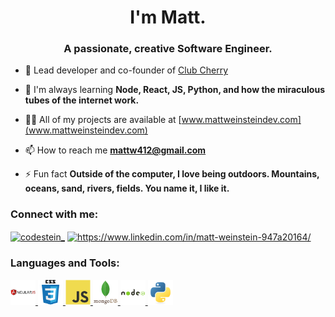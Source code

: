 <h1 align="center">I'm Matt.</h1>
<h3 align="center">A passionate, creative Software Engineer.</h3>

- 🔭 Lead developer and co-founder of [Club Cherry](https://clubcherry.netlify.app/)

- 🌱 I'm always learning **Node, React, JS, Python, and how the miraculous tubes of the internet work.**

- 👨‍💻 All of my projects are available at [www.mattweinsteindev.com](www.mattweinsteindev.com)

- 📫 How to reach me **mattw412@gmail.com**

- ⚡ Fun fact **Outside of the computer, I love being outdoors. Mountains, oceans, sand, rivers, fields. You name it, I like it.**

<h3 align="left">Connect with me:</h3>
<p align="left">
<a href="https://twitter.com/codestein_" target="blank"><img align="center" src="https://raw.githubusercontent.com/rahuldkjain/github-profile-readme-generator/master/src/images/icons/Social/twitter.svg" alt="codestein_" height="30" width="40" /></a>
<a href="https://linkedin.com/in/https://www.linkedin.com/in/matt-weinstein-947a20164/" target="blank"><img align="center" src="https://raw.githubusercontent.com/rahuldkjain/github-profile-readme-generator/master/src/images/icons/Social/linked-in-alt.svg" alt="https://www.linkedin.com/in/matt-weinstein-947a20164/" height="30" width="40" /></a>
</p>

<h3 align="left">Languages and Tools:</h3>
<p align="left"> <a href="https://angular.io" target="_blank" rel="noreferrer"> <img src="https://raw.githubusercontent.com/devicons/devicon/master/icons/angularjs/angularjs-original-wordmark.svg" alt="angularjs" width="40" height="40"/> </a> <a href="https://www.w3schools.com/css/" target="_blank" rel="noreferrer"> <img src="https://raw.githubusercontent.com/devicons/devicon/master/icons/css3/css3-original-wordmark.svg" alt="css3" width="40" height="40"/> </a> <a href="https://developer.mozilla.org/en-US/docs/Web/JavaScript" target="_blank" rel="noreferrer"> <img src="https://raw.githubusercontent.com/devicons/devicon/master/icons/javascript/javascript-original.svg" alt="javascript" width="40" height="40"/> </a> <a href="https://www.mongodb.com/" target="_blank" rel="noreferrer"> <img src="https://raw.githubusercontent.com/devicons/devicon/master/icons/mongodb/mongodb-original-wordmark.svg" alt="mongodb" width="40" height="40"/> </a> <a href="https://nodejs.org" target="_blank" rel="noreferrer"> <img src="https://raw.githubusercontent.com/devicons/devicon/master/icons/nodejs/nodejs-original-wordmark.svg" alt="nodejs" width="40" height="40"/> </a> <a href="https://www.python.org" target="_blank" rel="noreferrer"> <img src="https://raw.githubusercontent.com/devicons/devicon/master/icons/python/python-original.svg" alt="python" width="40" height="40"/> </a> </p>

